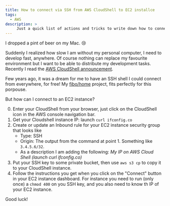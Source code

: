 ```yaml
---
title: How to connect via SSH from AWS CloudShell to EC2 installce
tags:
  - AWS
description: >
     Just a quick list of actions and tricks to write down how to connect from AWS CloudShell to an EC2 instance
---
```


I dropped a pint of beer on my Mac. 😢

Suddenly I realized how slow I am without my personal computer, I need to develop fast, anywhere. Of course nothing can replace my favourite environment but I want to be able to distribute my development tasks.
Recently I read the [AWS CloudShell announcement](https://aws.amazon.com/it/about-aws/whats-new/2020/12/introducing-aws-cloudshell/).

Few years ago, it was a dream for me to have an SSH shell I could connect from everywhere, for free!
My [fibo/home](https://github.com/fibo/home) project, fits perfectly for this porpouse.

But how can I connect to an EC2 instance?

0. Enter your CloudShell from your browser, just click on the CloudShell icon in the AWS console navigation bar.
1. Get your Cloudshell instance IP: launch `curl ifconfig.co`
2. Create or update an Inbound rule for your EC2 instance security group that looks like
    - Type: SSH
    - Origin: The output from the command at point 1. Something like `3.4.5.6/32`.
    - As a description I am adding the following: *My IP on AWS Cloud Shell (launch curl ifconfig.co)*
3. Put your SSH key to some private bucket, then use `aws s3 cp` to copy it to your CloudShell instance.
4. Follow the instructions you get when you click on the "Connect" button in your EC2 instance dashboard. For instance you need to run (only once) a `chmod 400` on you SSH key, and you also need to know th IP of your EC2 instance.

Good luck!
